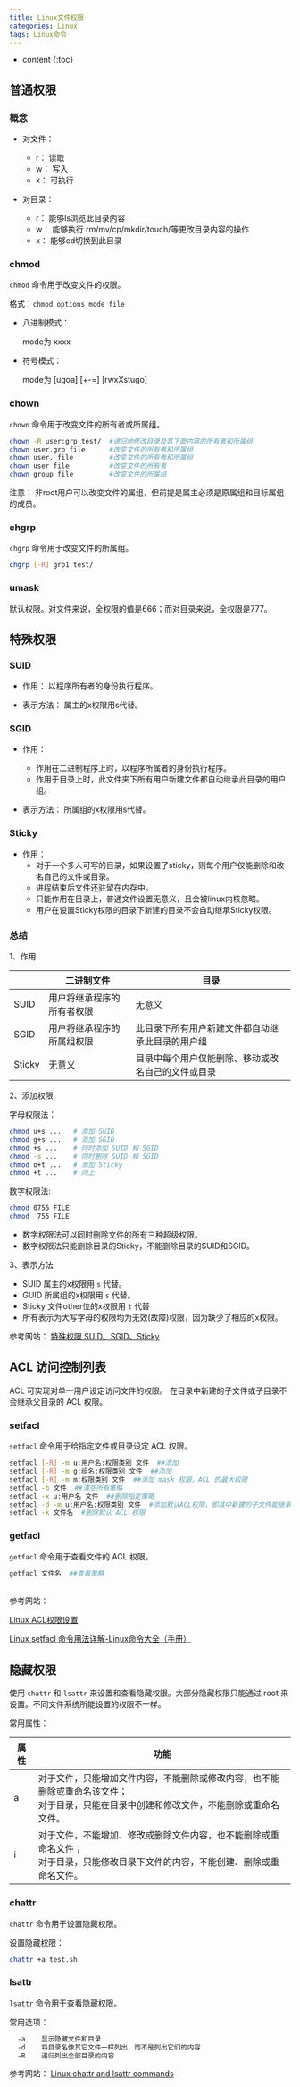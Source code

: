 ```yaml
---
title: Linux文件权限
categories: Linux
tags: Linux命令
---
```


* content
{:toc}


## 普通权限
### 概念

* 对文件：
  * r： 读取
  * w： 写入
  * x： 可执行

* 对目录：
  * r： 能够ls浏览此目录内容
  * w： 能够执行 rm/mv/cp/mkdir/touch/等更改目录内容的操作
  * x： 能够cd切换到此目录



### chmod

`chmod` 命令用于改变文件的权限。

格式：`chmod options mode file`

* 八进制模式：

  mode为 xxxx 

* 符号模式：

  mode为 [ugoa] [+-=] [rwxXstugo]



### chown

`chown` 命令用于改变文件的所有者或所属组。

```bash
chown -R user:grp test/  #递归地修改目录及其下面内容的所有者和所属组
chown user.grp file      #改变文件的所有者和所属组
chown user. file         #改变文件的所有者和所属组
chown user file          #改变文件的所有者
chown group file         #改变文件的所属组
```

注意： 非root用户可以改变文件的属组，但前提是属主必须是原属组和目标属组的成员。



### chgrp

`chgrp` 命令用于改变文件的所属组。

```bash
chgrp [-R] grp1 test/
```



### umask

默认权限。对文件来说，全权限的值是666；而对目录来说，全权限是777。



## 特殊权限
### SUID
* 作用： 以程序所有者的身份执行程序。

* 表示方法： 属主的x权限用s代替。


### SGID
* 作用：
  * 作用在二进制程序上时，以程序所属者的身份执行程序。
  * 作用于目录上时，此文件夹下所有用户新建文件都自动继承此目录的用户组。

* 表示方法： 所属组的x权限用s代替。


### Sticky
* 作用：
  * 对于一个多人可写的目录，如果设置了sticky，则每个用户仅能删除和改名自己的文件或目录。
  * 进程结束后文件还驻留在内存中。
  * 只能作用在目录上，普通文件设置无意义，且会被linux内核忽略。
  * 用户在设置Sticky权限的目录下新建的目录不会自动继承Sticky权限。


### 总结

1、作用

|        | 二进制文件                | 目录                                          |
| ------ | ------------------------ | --------------------------------------------- |
| SUID   | 用户将继承程序的所有者权限 | 无意义                                         |
| SGID   | 用户将继承程序的所属组权限 | 此目录下所有用户新建文件都自动继承此目录的用户组   |
| Sticky | 无意义                   | 目录中每个用户仅能删除、移动或改名自己的文件或目录 |

2、添加权限

字母权限法：

```bash
chmod u+s ...   # 添加 SUID
chmod g+s ...   # 添加 SGID
chmod +s ...    # 同时添加 SUID 和 SGID
chmod -s ...    # 同时删除 SUID 和 SGID
chmod o+t ...   # 添加 Sticky
chmod +t ...    # 同上
```


数字权限法:
```bash
chmod 0755 FILE
chmod  755 FILE
```

* 数字权限法可以同时删除文件的所有三种超级权限。
* 数字权限法只能删除目录的Sticky，不能删除目录的SUID和SGID。

3、表示方法

* SUID      属主的x权限用 `s` 代替。
* GUID      所属组的x权限用 `s` 代替。
* Sticky    文件other位的x权限用 `t` 代替
* 所有表示为大写字母的权限均为无效(故障)权限，因为缺少了相应的x权限。

参考网站： [特殊权限 SUID、SGID、Sticky](https://www.cnblogs.com/Q--T/p/7864795.html)



## ACL 访问控制列表
ACL 可实现对单一用户设定访问文件的权限。
在目录中新建的子文件或子目录不会继承父目录的 ACL 权限。

### setfacl
`setfacl` 命令用于给指定文件或目录设定 ACL 权限。

```bash
setfacl [-R] -m u:用户名:权限类别 文件  ##添加
setfacl [-R] -m g:组名:权限类别 文件  ##添加
setfacl [-R] -m m:权限类别 文件  ##添加 mask 权限，ACL 的最大权限
setfacl -b 文件  ##清空所有策略
setfacl -x u:用户名 文件  ##删除指定策略
setfacl -d -m u:用户名:权限类别 文件  #添加默认ACL权限，即其中新建的子文件能继承父目录的ACL权限
setfacl -k 文件名  #删除默认 ACL 权限
```



### getfacl

`getfacl` 命令用于查看文件的 ACL 权限。
```bash
getfacl 文件名  ##查看策略
```

<br>
参考网站：

[Linux ACL权限设置](http://c.biancheng.net/view/3132.html)

[Linux setfacl 命令用法详解-Linux命令大全（手册）](https://ipcmen.com/setfacl)


## 隐藏权限
使用 `chattr` 和 `lsattr` 来设置和查看隐藏权限。大部分隐藏权限只能通过 root 来设置。不同文件系统所能设置的权限不一样。

常用属性：

| 属性 | 功能 |
| ---- | -- |
| a | 对于文件，只能增加文件内容，不能删除或修改内容，也不能删除或重命名该文件；<br/>对于目录，只能在目录中创建和修改文件，不能删除或重命名文件。 |
| i | 对于文件，不能增加、修改或删除文件内容，也不能删除或重命名文件；<br/>对于目录，只能修改目录下文件的内容，不能创建、删除或重命名文件。 |


### chattr
`chattr` 命令用于设置隐藏权限。

设置隐藏权限：

```bash
chattr +a test.sh
```


### lsattr
`lsattr` 命令用于查看隐藏权限。

常用选项：
```bash
  -a    显示隐藏文件和目录
  -d    将目录名像其它文件一样列出，而不是列出它们的内容
  -R    递归列出全部目录的内容
```

参考网站： [Linux chattr and lsattr commands](https://www.computerhope.com/unix/chattr.htm)
